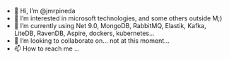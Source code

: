 - 👋 Hi, I’m @jmrpineda
- 👀 I’m interested in microsoft technologies, and some others outside M;)
- 🌱 I’m currently using Net 9.0, MongoDB, RabbitMQ, Elastik, Kafka, LiteDB, RavenDB, Aspire, dockers, kubernetes...
- 💞️ I’m looking to collaborate on... not at this moment...
- 📫 How to reach me ...

<!---
jmrpineda/jmrpineda is a ✨ special ✨ repository because its `README.md` (this file) appears on your GitHub profile.
You can click the Preview link to take a look at your changes.
--->
